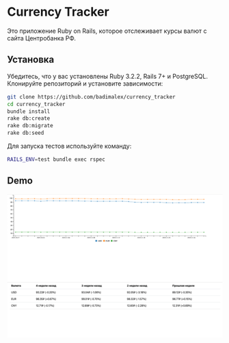 # Currency Tracker

Это приложение Ruby on Rails, которое отслеживает курсы валют с сайта Центробанка РФ.

## Установка

Убедитесь, что у вас установлены Ruby 3.2.2, Rails 7+ и PostgreSQL. Клонируйте репозиторий и установите зависимости:

```bash
git clone https://github.com/badimalex/currency_tracker
cd currency_tracker
bundle install
rake db:create
rake db:migrate
rake db:seed
```

Для запуска тестов используйте команду:
```bash
RAILS_ENV=test bundle exec rspec
```

## Demo
![график курсов валют](https://github.com/badimalex/currency_tracker/blob/main/Screenshot%202023-11-27%20at%2015.56.38.png?raw=true)
![изменение цен](https://github.com/badimalex/currency_tracker/blob/main/Screenshot%202023-11-27%20at%2015.56.42.png?raw=true)
